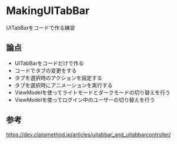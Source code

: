 # MakingUITabBar
UITabBarをコードで作る練習

## 論点
- UITabBarをコードだけで作る
- コードでタブの変更をする
- タブを選択時のアクションを設定する
- タブを選択時にアニメーションを実行する
- ViewModelを使ってライトモードとダークモードの切り替えを行う
- ViewModelを使ってログイン中のユーザーの切り替えを行う

## 参考
https://dev.classmethod.jp/articles/uitabbar_and_uitabbarcontroller/
